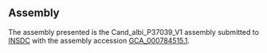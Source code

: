 

Assembly
--------

The assembly presented is the Cand\_albi\_P37039\_V1 assembly submitted
to [INSDC](http://www.insdc.org) with the assembly accession
[GCA\_000784515.1](http://www.ebi.ac.uk/ena/data/view/GCA_000784515.1).
